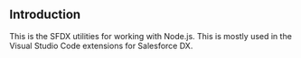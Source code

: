## Introduction

This is the SFDX utilities for working with Node.js. This is mostly used in the
Visual Studio Code extensions for Salesforce DX.
